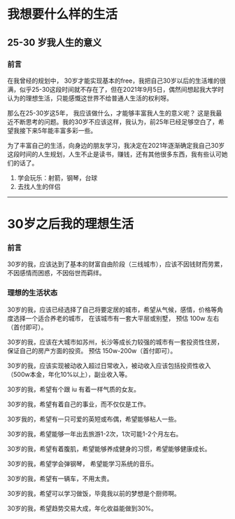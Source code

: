 # 我想要什么样的生活

## 25-30 岁我人生的意义

### 前言

在我曾经的规划中， 30岁才能实现基本的free，我把自己30岁以后的生活堆的很满，似乎25-30这段时间就不存在了，但在2021年9月5日，偶然间想起我大学时认为的理想生活，只能感慨这世界不给普通人生活的权利呀。

那么在25-30岁这5年， 我应该做什么，才能够丰富我人生的意义呢？ 这是我最近不断思考的问题。我的30岁不应该这样，我认为，前25年已经足够空白了，希望我接下来5年能丰富多彩一些。 

为了丰富自己的生活，向身边的朋友学习，我决定在2021年逐渐确定我自己30岁这段时间的人生规划，人生不止是读书，赚钱，还有其他很多东西，我有些认可她们的话了。 

1. 学会玩乐：射箭，钢琴，台球
2. 去找人生的伴侣



---

# 30岁之后我的理想生活

### 前言

30岁的我，应该达到了基本的财富自由阶段（三线城市），应该不因钱财而劳累，不因感情而困惑，不因俗世而羁绊。

### 理想的生活状态

30岁的我，应该已经选择了自己将要定居的城市，希望从气候，感情，价格等角度选择一个适合养老的城市， 在该城市有一套大平层或别墅， 预估 100w 左右（首付即可）。

30岁的我，应该在大城市如苏州，长沙等成长力较强的城市有一套投资性住房，保证自己的房产方面的投资。 预估 150w-200w（首付即可）。

30岁的我，应该实现被动收入超过日常收入，被动收入应该包括投资性收入（500w本金，年化10%以上），副业收入等。 

30岁的我，希望有个跟 iu 有着一样气质的女友。

30岁的我，希望有着自己的事业，而不仅仅是工作。

30岁我的，希望有一只可爱的英短或布偶，希望能够粘人一些。

30岁的我，希望能够一年出去旅游1-2次，1次可能1-2个月左右。 

30岁的我，希望有着腹肌，希望能够养成健身的习惯，希望能够健康成长。

30岁的我，希望学会弹钢琴， 希望能学习系统的音乐。

30岁的我，希望有一辆车，不用太贵。

30岁的我，希望可以学习做饭，毕竟我以前的梦想是个厨师啊。

30岁的我，希望趋势交易大成，年化收益能做到30%。





 

